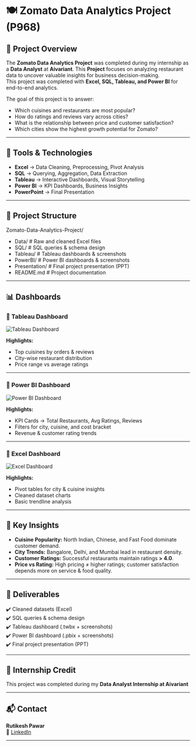 # 🍽️ Zomato Data Analytics Project (P968)

## 📌 Project Overview
The **Zomato Data Analytics Project** was completed during my internship as a **Data Analyst** at **Aivariant**. This **Project** focuses on analyzing restaurant data to uncover valuable insights for business decision-making.  
This project was completed with **Excel, SQL, Tableau, and Power BI** for end-to-end analytics.  

The goal of this project is to answer:
- Which cuisines and restaurants are most popular?
- How do ratings and reviews vary across cities?
- What is the relationship between price and customer satisfaction?
- Which cities show the highest growth potential for Zomato?  

---

## 🔧 Tools & Technologies
- **Excel** → Data Cleaning, Preprocessing, Pivot Analysis  
- **SQL** → Querying, Aggregation, Data Extraction  
- **Tableau** → Interactive Dashboards, Visual Storytelling  
- **Power BI** → KPI Dashboards, Business Insights  
- **PowerPoint** → Final Presentation  

---

## 📂 Project Structure
Zomato-Data-Analytics-Project/
- Data/ # Raw and cleaned Excel files
- SQL/ # SQL queries & schema design
- Tableau/ # Tableau dashboards & screenshots
- PowerBI/ # Power BI dashboards & screenshots
- Presentation/ # Final project presentation (PPT)
- README.md # Project documentation


---

## 📊 Dashboards

### 📍 Tableau Dashboard
![Tableau Dashboard](Tableau/screenshots/tableau_dashboard.png)

**Highlights:**
- Top cuisines by orders & reviews  
- City-wise restaurant distribution  
- Price range vs average ratings  

---

### 📍 Power BI Dashboard
![Power BI Dashboard](PowerBI/screenshots/powerbi_dashboard.png)

**Highlights:**
- KPI Cards → Total Restaurants, Avg Ratings, Reviews  
- Filters for city, cuisine, and cost bracket  
- Revenue & customer rating trends  

---

### 📍 Excel Dashboard
![Excel Dashboard](Data/screenshots/excel_dashboard.png)

**Highlights:**
- Pivot tables for city & cuisine insights  
- Cleaned dataset charts  
- Basic trendline analysis  

---

## 🔑 Key Insights
- **Cuisine Popularity:** North Indian, Chinese, and Fast Food dominate customer demand.  
- **City Trends:** Bangalore, Delhi, and Mumbai lead in restaurant density.  
- **Customer Ratings:** Successful restaurants maintain ratings **> 4.0**.  
- **Price vs Rating:** High pricing ≠ higher ratings; customer satisfaction depends more on service & food quality.  

---

## 📜 Deliverables
✔️ Cleaned datasets (Excel)  
✔️ SQL queries & schema design  
✔️ Tableau dashboard (.twbx + screenshots)  
✔️ Power BI dashboard (.pbix + screenshots)  
✔️ Final project presentation (PPT)  

---

## 🏢 Internship Credit
This project was completed during my **Data Analyst Internship at Aivariant** 

---

## 📬 Contact
**Rutikesh Pawar**  
🔗 [LinkedIn](http://www.linkedin.com/in/rutikeshpawar227)

---
